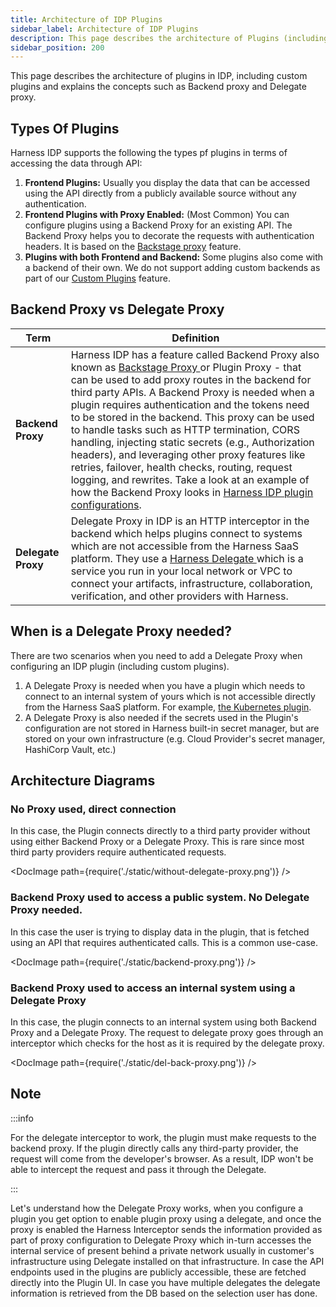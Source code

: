 ```yaml
---
title: Architecture of IDP Plugins
sidebar_label: Architecture of IDP Plugins
description: This page describes the architecture of Plugins (including Custom Plugins) and talk about Configuration, Backend Proxy and Delegate Proxy.
sidebar_position: 200
---
```


This page describes the architecture of plugins in IDP, including custom plugins and explains the concepts such as Backend proxy and Delegate proxy.

## Types Of Plugins

Harness IDP supports the following the types pf plugins in terms of accessing the data through API:

1. **Frontend Plugins:** Usually you display the data that can be accessed using the API directly from a publicly available source without any authentication.
2. **Frontend Plugins with Proxy Enabled:** (Most Common) You can configure plugins using a Backend Proxy for an existing API. The Backend Proxy helps you to decorate the requests with authentication headers. It is based on the [Backstage proxy](https://backstage.io/docs/plugins/proxying/) feature.
3. **Plugins with both Frontend and Backend:** Some plugins also come with a backend of their own. We do not support adding custom backends as part of our [Custom Plugins](/docs/internal-developer-portal/plugins/custom-plugins/overview) feature.

## Backend Proxy vs Delegate Proxy

| Term               | Definition                                                                                                                                                                                                                                                                                                                                                                                                                                                                                                                                                                                                                                                                                                                                                                                                                              |
| ------------------ | --------------------------------------------------------------------------------------------------------------------------------------------------------------------------------------------------------------------------------------------------------------------------------------------------------------------------------------------------------------------------------------------------------------------------------------------------------------------------------------------------------------------------------------------------------------------------------------------------------------------------------------------------------------------------------------------------------------------------------------------------------------------------------------------------------------------------------------- |
| **Backend Proxy**  | Harness IDP has a feature called Backend Proxy also known as [ Backstage Proxy ](https://backstage.io/docs/plugins/proxying/) or Plugin Proxy - that can be used to add proxy routes in the backend for third party APIs. A Backend Proxy is needed when a plugin requires authentication and the tokens need to be stored in the backend. This proxy can be used to handle tasks such as HTTP termination, CORS handling, injecting static secrets (e.g., Authorization headers), and leveraging other proxy features like retries, failover, health checks, routing, request logging, and rewrites. Take a look at an example of how the Backend Proxy looks in [Harness IDP plugin configurations](https://developer.harness.io/docs/internal-developer-portal/plugins/available-plugins/pagerduty/#application-configuration-yaml). |
| **Delegate Proxy** | Delegate Proxy in IDP is an HTTP interceptor in the backend which helps plugins connect to systems which are not accessible from the Harness SaaS platform. They use a [ Harness Delegate ](/docs/platform/delegates/delegate-concepts/delegate-overview/) which is a service you run in your local network or VPC to connect your artifacts, infrastructure, collaboration, verification, and other providers with Harness.                                                                                                                                                                                                                                                                                                                                                                                                            |

## When is a Delegate Proxy needed?

There are two scenarios when you need to add a Delegate Proxy when configuring an IDP plugin (including custom plugins).

1. A Delegate Proxy is needed when you have a plugin which needs to connect to an internal system of yours which is not accessible directly from the Harness SaaS platform. For example, [the Kubernetes plugin](https://developer.harness.io/docs/internal-developer-portal/plugins/available-plugins/kubernetes/#delegate-proxy).
2. A Delegate Proxy is also needed if the secrets used in the Plugin's configuration are not stored in Harness built-in secret manager, but are stored on your own infrastructure (e.g. Cloud Provider's secret manager, HashiCorp Vault, etc.)

## Architecture Diagrams

### No Proxy used, direct connection

In this case, the Plugin connects directly to a third party provider without using either Backend Proxy or a Delegate Proxy. This is rare since most third party providers require authenticated requests.

<DocImage path={require('./static/without-delegate-proxy.png')} />

### Backend Proxy used to access a public system. No Delegate Proxy needed.

In this case the user is trying to display data in the plugin, that is fetched using an API that requires authenticated calls. This is a common use-case.


<DocImage path={require('./static/backend-proxy.png')} />

### Backend Proxy used to access an internal system using a Delegate Proxy

In this case, the plugin connects to an internal system using both Backend Proxy and a Delegate Proxy. The request to delegate proxy goes through an interceptor which checks for the host as it is required by the delegate proxy. 

<DocImage path={require('./static/del-back-proxy.png')} />

## Note

:::info

For the delegate interceptor to work, the plugin must make requests to the backend proxy. If the plugin directly calls any third-party provider, the request will come from the developer's browser. As a result, IDP won't be able to intercept the request and pass it through the Delegate.

:::

Let's understand how the Delegate Proxy works, when you configure a plugin you get option to enable plugin proxy using a delegate, and once the proxy is enabled the Harness Interceptor sends the information provided as part of proxy configuration to Delegate Proxy which in-turn accesses the internal service of present behind a private network usually in customer's infrastructure using Delegate installed on that infrastructure. In case the API endpoints used in the plugins are publicly accessible, these are fetched directly into the Plugin UI. In case you have multiple delegates the delegate information is retrieved from the DB based on the selection user has done.
